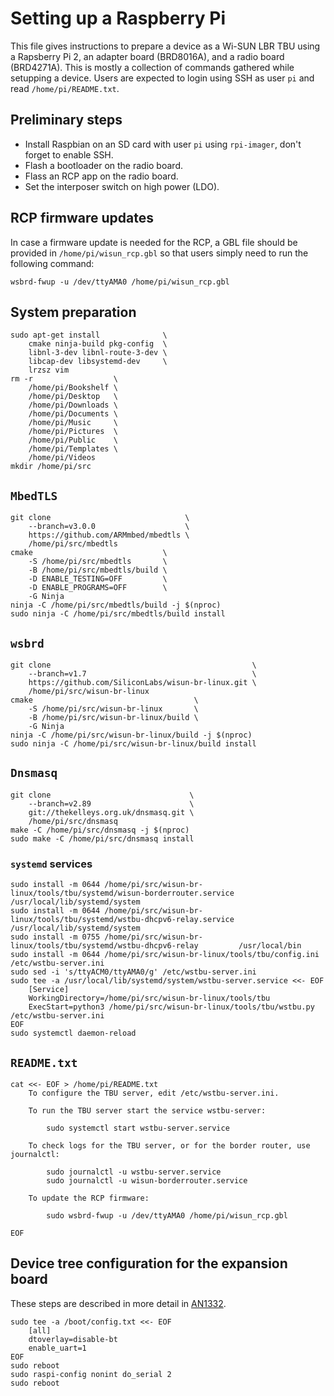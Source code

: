 # Setting up a Raspberry Pi

This file gives instructions to prepare a device as a Wi-SUN LBR TBU using a
Rapsberry Pi 2, an adapter board (BRD8016A), and a radio board (BRD4271A).
This is mostly a collection of commands gathered while setupping a device.
Users are expected to login using SSH as user `pi` and read
`/home/pi/README.txt`.

## Preliminary steps

- Install Raspbian on an SD card with user `pi` using `rpi-imager`, don't forget
  to enable SSH.
- Flash a bootloader on the radio board.
- Flass an RCP app on the radio board.
- Set the interposer switch on high power (LDO).

## RCP firmware updates

In case a firmware update is needed for the RCP, a GBL file should be provided
in `/home/pi/wisun_rcp.gbl` so that users simply need to run the following
command:

    wsbrd-fwup -u /dev/ttyAMA0 /home/pi/wisun_rcp.gbl

## System preparation

    sudo apt-get install              \
        cmake ninja-build pkg-config  \
        libnl-3-dev libnl-route-3-dev \
        libcap-dev libsystemd-dev     \
        lrzsz vim
    rm -r                  \
        /home/pi/Bookshelf \
        /home/pi/Desktop   \
        /home/pi/Downloads \
        /home/pi/Documents \
        /home/pi/Music     \
        /home/pi/Pictures  \
        /home/pi/Public    \
        /home/pi/Templates \
        /home/pi/Videos
    mkdir /home/pi/src

## `MbedTLS`

    git clone                              \
        --branch=v3.0.0                    \
        https://github.com/ARMmbed/mbedtls \
        /home/pi/src/mbedtls
    cmake                             \
        -S /home/pi/src/mbedtls       \
        -B /home/pi/src/mbedtls/build \
        -D ENABLE_TESTING=OFF         \
        -D ENABLE_PROGRAMS=OFF        \
        -G Ninja
    ninja -C /home/pi/src/mbedtls/build -j $(nproc)
    sudo ninja -C /home/pi/src/mbedtls/build install

## `wsbrd`

    git clone                                             \
        --branch=v1.7                                     \
        https://github.com/SiliconLabs/wisun-br-linux.git \
        /home/pi/src/wisun-br-linux
    cmake                                    \
        -S /home/pi/src/wisun-br-linux       \
        -B /home/pi/src/wisun-br-linux/build \
        -G Ninja
    ninja -C /home/pi/src/wisun-br-linux/build -j $(nproc)
    sudo ninja -C /home/pi/src/wisun-br-linux/build install

## `Dnsmasq`

    git clone                               \
        --branch=v2.89                      \
        git://thekelleys.org.uk/dnsmasq.git \
        /home/pi/src/dnsmasq
    make -C /home/pi/src/dnsmasq -j $(nproc)
    sudo make -C /home/pi/src/dnsmasq install

### `systemd` services

    sudo install -m 0644 /home/pi/src/wisun-br-linux/tools/tbu/systemd/wisun-borderrouter.service /usr/local/lib/systemd/system
    sudo install -m 0644 /home/pi/src/wisun-br-linux/tools/tbu/systemd/wstbu-dhcpv6-relay.service /usr/local/lib/systemd/system
    sudo install -m 0755 /home/pi/src/wisun-br-linux/tools/tbu/systemd/wstbu-dhcpv6-relay         /usr/local/bin
    sudo install -m 0644 /home/pi/src/wisun-br-linux/tools/tbu/config.ini                         /etc/wstbu-server.ini
    sudo sed -i 's/ttyACM0/ttyAMA0/g' /etc/wstbu-server.ini
    sudo tee -a /usr/local/lib/systemd/system/wstbu-server.service <<- EOF
    	[Service]
    	WorkingDirectory=/home/pi/src/wisun-br-linux/tools/tbu
    	ExecStart=python3 /home/pi/src/wisun-br-linux/tools/tbu/wstbu.py /etc/wstbu-server.ini
    EOF
    sudo systemctl daemon-reload

## `README.txt`

    cat <<- EOF > /home/pi/README.txt
    	To configure the TBU server, edit /etc/wstbu-server.ini.

    	To run the TBU server start the service wstbu-server:

    	    sudo systemctl start wstbu-server.service

    	To check logs for the TBU server, or for the border router, use journalctl:

    	    sudo journalctl -u wstbu-server.service
    	    sudo journalctl -u wisun-borderrouter.service

    	To update the RCP firmware:

    	    sudo wsbrd-fwup -u /dev/ttyAMA0 /home/pi/wisun_rcp.gbl

    EOF

## Device tree configuration for the expansion board

These steps are described in more detail in [AN1332][1].

[1]: https://www.silabs.com/documents/public/application-notes/an1332-wi-sun-network-configuration.pdf

    sudo tee -a /boot/config.txt <<- EOF
    	[all]
    	dtoverlay=disable-bt
    	enable_uart=1
    EOF
    sudo reboot
    sudo raspi-config nonint do_serial 2
    sudo reboot
